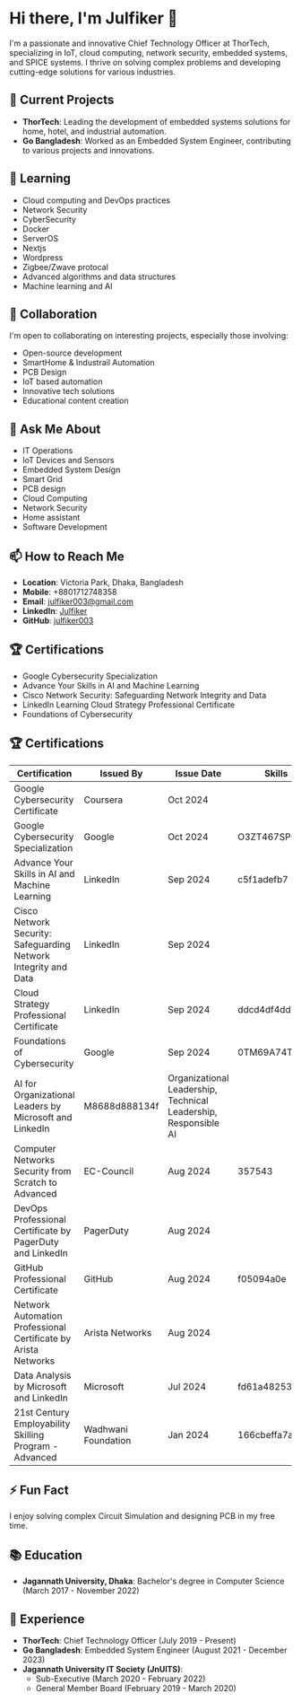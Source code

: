 # Hi there, I'm Julfiker 👋

I'm a passionate and innovative Chief Technology Officer at ThorTech, specializing in IoT, cloud computing, network security, embedded systems, and SPICE systems. I thrive on solving complex problems and developing cutting-edge solutions for various industries.

## 🔭 Current Projects
- **ThorTech**: Leading the development of embedded systems solutions for home, hotel, and industrial automation.
- **Go Bangladesh**: Worked as an Embedded System Engineer, contributing to various projects and innovations.

## 🌱 Learning
- Cloud computing and DevOps practices
- Network Security
- CyberSecurity
- Docker
- ServerOS
- Nextjs
- Wordpress
- Zigbee/Zwave protocal
- Advanced algorithms and data structures
- Machine learning and AI

## 👯 Collaboration
I'm open to collaborating on interesting projects, especially those involving:
- Open-source development
- SmartHome & Industrail Automation
- PCB Design
- IoT based automation
- Innovative tech solutions
- Educational content creation

## 💬 Ask Me About
- IT Operations
- IoT Devices and Sensors
- Embedded System Design
- Smart Grid
- PCB design
- Cloud Computing
- Network Security
- Home assistant 
- Software Development

## 📫 How to Reach Me
- **Location**: Victoria Park, Dhaka, Bangladesh
- **Mobile**: +8801712748358
- **Email**: julfiker003@gmail.com
- **LinkedIn**: [Julfiker](https://www.linkedin.com/in/julfiker003)
- **GitHub**: [julfiker003](https://github.com/julfiker003)

## 🏆 Certifications
- Google Cybersecurity Specialization
- Advance Your Skills in AI and Machine Learning
- Cisco Network Security: Safeguarding Network Integrity and Data
- LinkedIn Learning Cloud Strategy Professional Certificate
- Foundations of Cybersecurity
## 🏆 Certifications

| Certification | Issued By | Issue Date |  Skills |
| ------------- | --------- | ---------- | ------ |
| Google Cybersecurity Certificate | Coursera | Oct 2024 | | Digital Authentication, Cybersecurity Assessment, Information Assurance, Information Security, NIST Cybersecurity Framework, Risk Management Framework (RMF), Vulnerability Assessment |
| Google Cybersecurity Specialization | Google | Oct 2024 | O3ZT467SP0AH | Security Information and Event Management (SIEM) tools, Packet Analyzer, Intrusion Detection Systems (IDS), Security Information and Event Management (SIEM) tool, Python Programming, SQL, Linux |
| Advance Your Skills in AI and Machine Learning | LinkedIn | Sep 2024 | c5f1adefb7 | Artificial Intelligence (AI), Machine Learning |
| Cisco Network Security: Safeguarding Network Integrity and Data | LinkedIn | Sep 2024 | | Network Security, Cisco Networking |
| Cloud Strategy Professional Certificate | LinkedIn | Sep 2024 | ddcd4df4dd9 | Cloud Administration, Enterprise Architecture, Cloud Security |
| Foundations of Cybersecurity | Google | Sep 2024 | 0TM69A74TOHO | |
| AI for Organizational Leaders by Microsoft and LinkedIn | M8688d888134f | Organizational Leadership, Technical Leadership, Responsible AI |
| Computer Networks Security from Scratch to Advanced | EC-Council | Aug 2024 | 357543 | Network Security, Hypertext Transfer Protocol Secure (HTTPS), Cisco Firewall Security |
| DevOps Professional Certificate by PagerDuty and LinkedIn | PagerDuty | Aug 2024 | | Continuous Integration and Continuous Delivery (CI/CD), DevOps, Infrastructure as code (IaC), Cloud Administration |
| GitHub Professional Certificate | GitHub | Aug 2024 | f05094a0e | GitHub, Git BASH, GitHub Copilot, Gitlab, GitHub Atom, GitFlow |
| Network Automation Professional Certificate by Arista Networks | Arista Networks | Aug 2024 | | Linux Network Administration, NetOps, Ansible, Terraform, Network Automation |
| Data Analysis by Microsoft and LinkedIn | Microsoft | Jul 2024 | fd61a48253379c | Data Analysis, Data Visualization, Big Data Analytics |
| 21st Century Employability Skilling Program - Advanced | Wadhwani Foundation | Jan 2024 | 166cbeffa7a | Communication, Employability, Software Development |



## ⚡ Fun Fact
I enjoy solving complex Circuit Simulation and designing PCB in my free time.

## 📚 Education
- **Jagannath University, Dhaka**: Bachelor's degree in Computer Science (March 2017 - November 2022)

## 💼 Experience
- **ThorTech**: Chief Technology Officer (July 2019 - Present)
- **Go Bangladesh**: Embedded System Engineer (August 2021 - December 2023)
- **Jagannath University IT Society (JnUITS)**:
  - Sub-Executive (March 2020 - February 2022)
  - General Member Board (February 2019 - March 2020)
